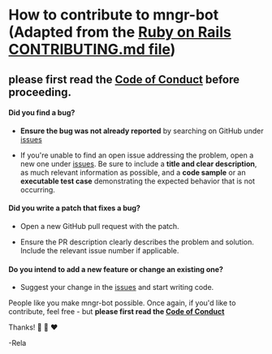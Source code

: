 [issues]: https://github.com/rela-v/ssoma-ai/issues
# How to contribute to mngr-bot (Adapted from the [Ruby on Rails CONTRIBUTING.md file](https://github.com/rails/rails/blob/main/CONTRIBUTING.md))

## **please first read the [Code of Conduct](CODE_OF_CONDUCT.md) before proceeding.**

#### **Did you find a bug?**

* **Ensure the bug was not already reported** by searching on GitHub under [issues]

* If you're unable to find an open issue addressing the problem, open a new one under [issues]. Be sure to include a **title and clear description**, as much relevant information as possible, and a **code sample** or an **executable test case** demonstrating the expected behavior that is not occurring.

#### **Did you write a patch that fixes a bug?**

* Open a new GitHub pull request with the patch.

* Ensure the PR description clearly describes the problem and solution. Include the relevant issue number if applicable.

#### **Do you intend to add a new feature or change an existing one?**

* Suggest your change in the [issues] and start writing code.

People like you make mngr-bot possible. Once again, if you'd like to contribute, feel free - but **please first read the [Code of Conduct](CODE_OF_CONDUCT.md)**

Thanks! 🧠 💭 ❤️

-Rela
